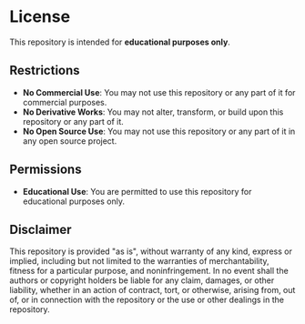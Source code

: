 # License

This repository is intended for **educational purposes only**. 

## Restrictions

- **No Commercial Use**: You may not use this repository or any part of it for commercial purposes.
- **No Derivative Works**: You may not alter, transform, or build upon this repository or any part of it.
- **No Open Source Use**: You may not use this repository or any part of it in any open source project.

## Permissions

- **Educational Use**: You are permitted to use this repository for educational purposes only.

## Disclaimer

This repository is provided "as is", without warranty of any kind, express or implied, including but not limited to the warranties of merchantability, fitness for a particular purpose, and noninfringement. In no event shall the authors or copyright holders be liable for any claim, damages, or other liability, whether in an action of contract, tort, or otherwise, arising from, out of, or in connection with the repository or the use or other dealings in the repository.
